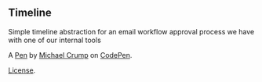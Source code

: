 Timeline
--------
Simple timeline abstraction for an email workflow approval process we have with one of our internal tools

A [Pen](https://codepen.io/mbcrump/pen/dyoMxKa) by [Michael Crump](https://codepen.io/mbcrump) on [CodePen](https://codepen.io).

[License](https://codepen.io/mbcrump/pen/dyoMxKa/license).